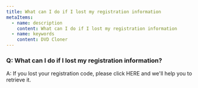 ```yaml
---
title: What can I do if I lost my registration information
metaItems:
  - name: description
    content: What can I do if I lost my registration information
  - name: keywords
    content: DVD Cloner
---
```


### Q: What can I do if I lost my registration information?

A:
If you lost your registration code, please click HERE and we'll help you to retrieve it.